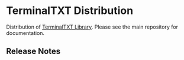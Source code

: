 # TerminalTXT Distribution
Distribution of [TerminalTXT Library](https://github.com/figraham/terminaltxt). Please see the main repository for documentation.

## Release Notes